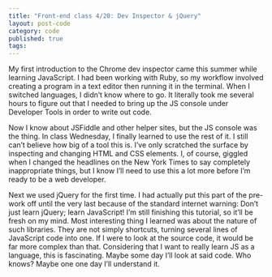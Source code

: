 ```yaml
---
title: "Front-end class 4/20: Dev Inspector & jQuery"
layout: post-code
category: code
published: true
tags: 
---   
```

My first introduction to the Chrome dev inspector came this summer while learning JavaScript. I had been working with Ruby, so my workflow involved creating a program in a text editor then running it in the terminal. When I switched languages, I didn&#8217;t know where to go. It literally took me several hours to figure out that I needed to bring up the JS console under Developer Tools in order to write out code. 

Now I know about JSFiddle and other helper sites, but the JS console was the thing. In class Wednesday, I finally learned to use the rest of it. I still can&#8217;t believe how big of a tool this is. I&#8217;ve only scratched the surface by inspecting and changing HTML and CSS elements. I, of course, giggled when I changed the headlines on the New York Times to say completely inappropriate things, but I know I&#8217;ll need to use this a lot more before I&#8217;m ready to be a web developer.

Next we used jQuery for the first time. I had actually put this part of the pre-work off until the very last because of the standard internet warning: Don&#8217;t just learn jQuery; learn JavaScript! I&#8217;m still finishing this tutorial, so it&#8217;ll be fresh on my mind. Most interesting thing I learned was about the nature of such libraries. They are not simply shortcuts, turning several lines of JavaScript code into one. If I were to look at the source code, it would be far more complex than that. Considering that I want to really learn JS as a language, this is fascinating. Maybe some day I&#8217;ll look at said code. Who knows? Maybe one one day I&#8217;ll understand it.